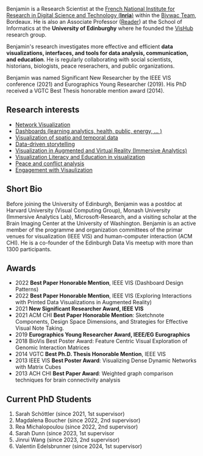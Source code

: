 Benjamin is a Research Scientist at the <a href="https://www.inria.fr/en">French National Institute for Research in Digital Science and Technology (<b>Inria</b>)</a> within the <a href="https://www.bivwac.fr">Bivwac Team</a>, Bordeaux. He is also an Associate Professor (<a href="https://en.wikipedia.org/wiki/Reader_(academic_rank)">Reader</a>) at the School of Informatics at the <b>University of Edinburghy</b> where he founded the <a href="https://vishub.net">VisHub</a> research group. 

Benjamin's research investigates more effective and efficient <b>data visualizations, interfaces, and tools for data analysis, communication, and education</b>. He is regularly collaborating with social scientists, historians, biologists, peace reserachers, and public organizations. 

Benjamin was named  Significant New Researcher by the IEEE VIS conference (2021) and Eurographics Young Researcher (2019). His PhD received a VGTC Best Thesis honorable mention award (2014).

## Research interests

* [Network Visualization](projects/networks.html)
* [Dashboards (learning analytics, health, public, energy, ... )](projects/covid19_vis.html)
* [Visualization of spatio and temporal data](projects/geographic.html)
* [Data-driven storytelling](projects/data_comics.html)
* [Visualization in Augmented and Virtual Reality (Immersive Analytics)](projects/immersive_analytics.html)
* [Visualization Literacy and Education in visualization](projects/education.html)
* [Peace and conflict analysis](projects/peace_analytics.html)
* [Engagement with Visaulization](projects/engagement.html)


## Short Bio 

Before joining the University of Edinburgh, Benjamin was a postdoc at Harvard University (Visual Computing Group), Monash University (Immersive Analytics Lab), Microsoft-Research, and a visiting scholar at the Brain Imaging Center at the University of Washington. Benjamin is an active member of the programme and organization committees of the primar venues for visualization (IEEE VIS) and human-computer interaction (ACM CHI). He is a co-founder of the Edinburgh Data Vis meetup with more than 1300 participants. 

## Awards

* 2022 **Best Paper Honorable Mention**, IEEE VIS (Dashboard Design Patterns)
* 2022 **Best Paper Honorable Mention**, IEEE VIS (Exploring Interactions with Printed Data Visualizations in Augmented Reality)
* 2021 **New Significant Researcher Award, IEEE VIS**
* 2021 ACM CHI **Best Paper Honorable Mention**: Sketchnote Components, Design Space Dimensions, and Strategies for Effective Visual Note Taking.
* 2019 **Eurographics Young Researcher Award, IEEE/EG Eurographics**
* 2018 BioVis Best Poster Award: Feature Centric Visual Exploration of Genomic Interaction Matrices
* 2014 VGTC **Best Ph.D. Thesis Honorable Mention**, IEEE VIS
* 2013 IEEE VIS **Best Poster Award**: Visualizing Dense Dynamic Networks with Matrix Cubes
* 2013 ACH CHI **Best Paper Award**: Weighted graph comparison techniques for brain connectivity analysis

## Current PhD Students

1. Sarah Schöttler (since 2021, 1st supervisor) 
1. Magdalena Boucher (since 2022, 2nd supervisor)
1. Rea Michalopoulou (since 2022, 2nd supervisor)
1. Sarah Dunn (since 2023, 1st supervisor
1. Jinrui Wang (since 2023, 2nd supervisor)
1. Valentin Edelsbrunner (since 2024, 1st supervisor)



<!-- ## Researh 

{% for project in site.projects %}
{% include projectpreview.html item=project %}
{% endfor %}
 -->
